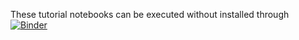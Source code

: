 These tutorial notebooks can be executed without installed through [![Binder](https://mybinder.org/badge_logo.svg)](https://mybinder.org/v2/gh/watsonjj/spefit/master?filepath=tutorials)
